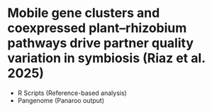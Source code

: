 # Mobile gene clusters and coexpressed plant–rhizobium pathways drive partner quality variation in symbiosis (Riaz et al. 2025)
 - R Scripts (Reference-based analysis)
 - Pangenome (Panaroo output)

